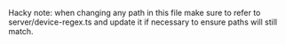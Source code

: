 Hacky note: when changing any path in this file make sure to refer to server/device-regex.ts and update it if necessary to ensure paths will still match.

